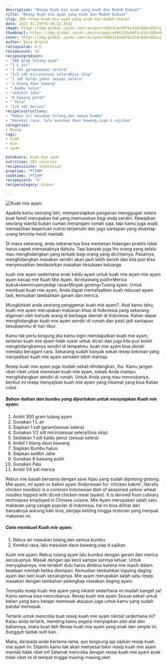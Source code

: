 ```yaml
---
description: "Resep Kuah mie ayam yang enak dan Mudah Dibuat"
title: "Resep Kuah mie ayam yang enak dan Mudah Dibuat"
slug: 186-resep-kuah-mie-ayam-yang-enak-dan-mudah-dibuat
date: 2021-01-29T05:59:21.493Z
image: https://img-global.cpcdn.com/recipes/e9b63c8a50fbcd18/680x482cq70/kuah-mie-ayam-foto-resep-utama.jpg
thumbnail: https://img-global.cpcdn.com/recipes/e9b63c8a50fbcd18/680x482cq70/kuah-mie-ayam-foto-resep-utama.jpg
cover: https://img-global.cpcdn.com/recipes/e9b63c8a50fbcd18/680x482cq70/kuah-mie-ayam-foto-resep-utama.jpg
author: Nina Arnold
ratingvalue: 4.5
reviewcount: 10
recipeingredient:
- "300 gram tulang ayam"
- "1 L air"
- "1 sdt garamsesuai selera"
- "1/2 sdt micinsesuai selerabisa skip"
- "1 sdt kaldu jamur sesuai selera"
- "1 btang daun bawang"
- " Bumbu halus"
- "sedikit Jahe"
- "6 bawang putih"
- " Pala"
- "1/4 sdt merica"
recipeinstructions:
- "Rebus air masukan tulang,dan semua bumbu"
- "Koreksi rasa, lalu masukan daun bawang,siap d sajikan"
categories:
- Resep
tags:
- kuah
- mie
- ayam

katakunci: kuah mie ayam 
nutrition: 202 calories
recipecuisine: Indonesian
preptime: "PT19M"
cooktime: "PT33M"
recipeyield: "4"
recipecategory: Dinner

---
```



![Kuah mie ayam](https://img-global.cpcdn.com/recipes/e9b63c8a50fbcd18/680x482cq70/kuah-mie-ayam-foto-resep-utama.jpg)

Apabila kamu seorang istri, mempersiapkan panganan menggugah selera buat famili merupakan hal yang memuaskan bagi anda sendiri. Kewajiban seorang  wanita bukan cuman menangani rumah saja, tapi kamu juga wajib memastikan keperluan nutrisi terpenuhi dan juga santapan yang disantap orang tercinta mesti mantab.

Di masa  sekarang, anda sebenarnya bisa memesan hidangan praktis tidak harus capek memasaknya dahulu. Tapi banyak juga lho orang yang selalu mau menghidangkan yang terbaik bagi orang yang dicintainya. Pasalnya, menghidangkan masakan sendiri akan jauh lebih bersih dan kita pun bisa menyesuaikan berdasarkan masakan kesukaan keluarga. 

kuah mie ayam sederhana enak kaldu ayam untuk kuah mie ayam mie ayam ayam kecap mie Kuah Mie Ayam. Air•bawang putih•Merica bubuk•kemiri•penyedap rasa•Minyak goreng•Tulang ayam. Untuk membuat kuah mie ayam, Anda dapat memafaatkan kuah rebusan ayam tadi, kemudian tambahkan garam dan merica.

Mungkinkah anda seorang penggemar kuah mie ayam?. Asal kamu tahu, kuah mie ayam merupakan makanan khas di Indonesia yang sekarang digemari oleh banyak orang di berbagai daerah di Indonesia. Kalian dapat menghidangkan kuah mie ayam sendiri di rumah dan pasti jadi santapan kesukaanmu di hari libur.

Kamu tak perlu bingung jika kamu ingin mendapatkan kuah mie ayam, lantaran kuah mie ayam tidak sukar untuk dicari dan juga kita pun boleh menghidangkannya sendiri di tempatmu. kuah mie ayam bisa diolah memalui beragam cara. Sekarang sudah banyak sekali resep kekinian yang menjadikan kuah mie ayam semakin lebih mantap.

Resep kuah mie ayam juga mudah sekali dihidangkan, lho. Kamu jangan ribet-ribet untuk memesan kuah mie ayam, sebab Anda mampu menghidangkan sendiri di rumah. Untuk Anda yang mau mencobanya, berikut ini resep menyajikan kuah mie ayam yang nikamat yang bisa Kalian coba.

<!--inarticleads1-->

##### Bahan-bahan dan bumbu yang diperlukan untuk menyiapkan Kuah mie ayam:

1. Ambil 300 gram tulang ayam
1. Gunakan 1 L air
1. Siapkan 1 sdt garam(sesuai selera)
1. Gunakan 1/2 sdt micin(sesuai selera/bisa skip)
1. Sediakan 1 sdt kaldu jamur (sesuai selera)
1. Ambil 1 btang daun bawang
1. Siapkan  Bumbu halus:
1. Siapkan sedikit Jahe
1. Gunakan 6 bawang putih
1. Gunakan  Pala
1. Ambil 1/4 sdt merica


Rebus mie basah bersama dengan sawi hijau yang sudah dipotong-potong. Mie ayam, mi ayam or bakmi ayam (Indonesian for &#39;chicken bakmi&#39;, literally chicken noodles) is a common Indonesian dish of seasoned yellow wheat noodles topped with diced chicken meat (ayam). It is derived from culinary techniques employed in Chinese cuisine. Mie Ayam merupakan salah satu makanan yang sangat populer di Indonesia, hal ini bisa dilihat dari banyaknya warung kaki lima, penjaja keliling hingga restoran yang menjual makanan ini. 

<!--inarticleads2-->

##### Cara membuat Kuah mie ayam:

1. Rebus air masukan tulang,dan semua bumbu
1. Koreksi rasa, lalu masukan daun bawang,siap d sajikan


Kuah mie ayam: Rebus tulang ayam lalu bumbui dengan garam dan merica secukupnya. Masak dengan api kecil sampai sarinya keluar. Untuk menyajikannya, mie terlebih dulu harus direbus karena mie masih dalam keadaan mentah ketika disimpan. Kemudian tambahkan topping daging ayam dan beri kuah secukupnya. Mie ayam merupakan salah satu resep masakan dengan tambahan pelengkap masakan daging ayam. 

Ternyata resep kuah mie ayam yang nikamt sederhana ini mudah banget ya! Kamu semua bisa mencobanya. Resep kuah mie ayam Sesuai sekali untuk kalian yang baru belajar memasak ataupun juga untuk kamu yang sudah pandai memasak.

Tertarik untuk mencoba buat resep kuah mie ayam nikmat sederhana ini? Kalau anda tertarik, mending kamu segera menyiapkan alat-alat dan bahannya, maka buat deh Resep kuah mie ayam yang enak dan simple ini. Sungguh taidak sulit kan. 

Maka, daripada anda berlama-lama, ayo langsung aja sajikan resep kuah mie ayam ini. Dijamin kamu tak akan menyesal bikin resep kuah mie ayam mantab tidak ribet ini! Selamat mencoba dengan resep kuah mie ayam enak tidak ribet ini di tempat tinggal masing-masing,oke!.

